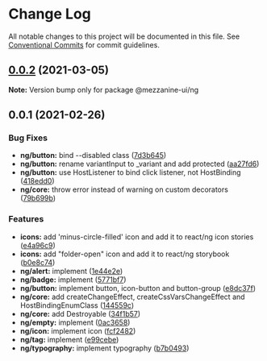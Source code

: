 # Change Log

All notable changes to this project will be documented in this file.
See [Conventional Commits](https://conventionalcommits.org) for commit guidelines.

## [0.0.2](https://github.com/Mezzanine-UI/mezzanine/compare/@mezzanine-ui/ng@0.0.1...@mezzanine-ui/ng@0.0.2) (2021-03-05)

**Note:** Version bump only for package @mezzanine-ui/ng

## 0.0.1 (2021-02-26)

### Bug Fixes

- **ng/button:** bind --disabled class ([7d3b645](https://github.com/Mezzanine-UI/mezzanine/commit/7d3b6453823c215839c4edbead695cf98c0d17d6))
- **ng/button:** rename variantInput to \_variant and add protected ([aa27fd6](https://github.com/Mezzanine-UI/mezzanine/commit/aa27fd667c1b0d61d35b0d21849c7c5d73dc7db0))
- **ng/button:** use HostListener to bind click listener, not HostBinding ([418edd0](https://github.com/Mezzanine-UI/mezzanine/commit/418edd0741047e83bea5f3b2f3075ef492fbca50))
- **ng/core:** throw error instead of warning on custom decorators ([79b699b](https://github.com/Mezzanine-UI/mezzanine/commit/79b699b94fa4fd7f7d2b5c40aa325207e8e8358f))

### Features

- **icons:** add 'minus-circle-filled' icon and add it to react/ng icon stories ([e4a96c9](https://github.com/Mezzanine-UI/mezzanine/commit/e4a96c98c38f4bf7fe2272fc6e1358b22113e552))
- **icons:** add "folder-open" icon and add it to react/ng storybook ([b0e8c74](https://github.com/Mezzanine-UI/mezzanine/commit/b0e8c74e0c0253639169f730deffb938789a5cbe))
- **ng/alert:** implement ([1e44e2e](https://github.com/Mezzanine-UI/mezzanine/commit/1e44e2edfb5b6f4e01a9ea8878ecb7f6dfe6f200))
- **ng/badge:** implement ([5771bf7](https://github.com/Mezzanine-UI/mezzanine/commit/5771bf74bad290930e7121ce61c6222a0a5e8255))
- **ng/button:** implement button, icon-button and button-group ([e8dc37f](https://github.com/Mezzanine-UI/mezzanine/commit/e8dc37f702626b4b78fd012beb925efcde89cdfc))
- **ng/core:** add createChangeEffect, createCssVarsChangeEffect and HostBindingEnumClass ([144559c](https://github.com/Mezzanine-UI/mezzanine/commit/144559cb5be5f7a54c1b2d18eecace627dcbdc62))
- **ng/core:** add Destroyable ([34f1b57](https://github.com/Mezzanine-UI/mezzanine/commit/34f1b5725828e5cbe7b72ab963904e421a516201))
- **ng/empty:** implement ([0ac3658](https://github.com/Mezzanine-UI/mezzanine/commit/0ac365819265061c6177ecdbb17c2d2a1757f2db))
- **ng/icon:** implement icon ([fcf2482](https://github.com/Mezzanine-UI/mezzanine/commit/fcf248253a7b405451ff5e8a5febbce3b474fb70))
- **ng/tag:** implement ([e99cebe](https://github.com/Mezzanine-UI/mezzanine/commit/e99cebed31e98e3e1de5610088ecd387d30fb086))
- **ng/typography:** implement typography ([b7b0493](https://github.com/Mezzanine-UI/mezzanine/commit/b7b049399324951b154f691b10141d9fdbb25a19))
